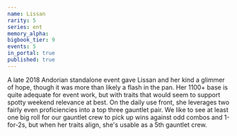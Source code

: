 ```yaml
---
name: Lissan
rarity: 5
series: ent
memory_alpha:
bigbook_tier: 9
events: 5
in_portal: true
published: true
---
```


A late 2018 Andorian standalone event gave Lissan and her kind a glimmer of hope, though it was more than likely a flash in the pan. Her 1100+ base is quite adequate for event work, but with traits that would seem to support spotty weekend relevance at best. On the daily use front, she leverages two fairly even proficiencies into a top three gauntlet pair. We like to see at least one big roll for our gauntlet crew to pick up wins against odd combos and 1-for-2s, but when her traits align, she's usable as a 5th gauntlet crew.
